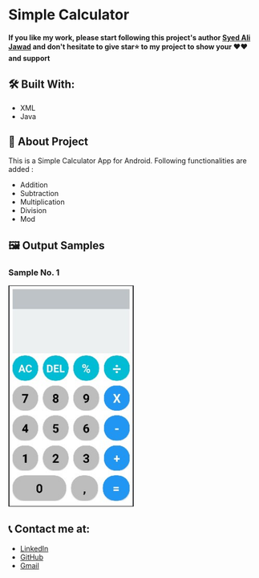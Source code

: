 # Simple Calculator

#### If you like my work, please start following this project's author [Syed Ali Jawad](https://github.com/alijawad1511) and don't hesitate to give star⭐ to my project to show your ❤️❤️ and support

## 🛠️ Built With:

- XML
- Java

## 📝 About Project

This is a Simple Calculator App for Android. Following functionalities are added :

- Addition
- Subtraction
- Multiplication
- Division
- Mod

## 🖼️ Output Samples

### Sample No. 1

<img src="https://github.com/alijawad1511/Simple_Calculator_Android/blob/master/images/App%20Design.jpg" width="250" />

## 📞 Contact me at:

- [LinkedIn](https://www.linkedin.com/in/alijawad1511)
- [GitHub](https://github.com/alijawad1511)
- [Gmail](mailto:jawad.bukhari1511@gmail.com)
